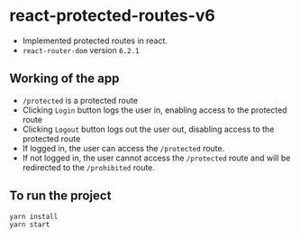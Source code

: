 # react-protected-routes-v6

- Implemented protected routes in react.
- ` react-router-dom ` version `6.2.1`

## Working of the app

- ` /protected ` is a protected route
- Clicking `Login` button logs the user in,  enabling access to the protected route
- Clicking `Logout` button logs out the user out, disabling access to the protected route
- If logged in, the user can access the `/protected` route.
- If not logged in, the user cannot access the `/protected` route and will be redirected to the `/prohibited` route.

## To run the project

```
yarn install
yarn start
```